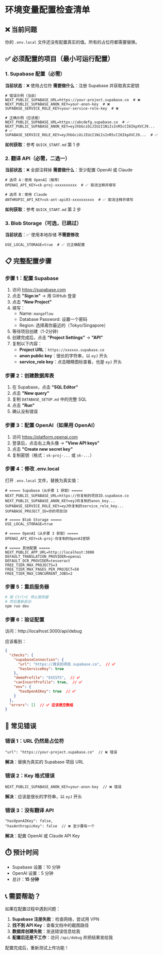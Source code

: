 # 环境变量配置检查清单

## ❌ 当前问题

你的 `.env.local` 文件还没有配置真实的值。所有的占位符都需要替换。

## ✅ 必须配置的项目（最小可运行配置）

### 1. Supabase 配置（必需）

**当前状态**：❌ 使用占位符
**需要做什么**：注册 Supabase 并获取真实密钥

```env
# 错误示例（当前）
NEXT_PUBLIC_SUPABASE_URL=https://your-project.supabase.co  # ❌
NEXT_PUBLIC_SUPABASE_ANON_KEY=your-anon-key  # ❌
SUPABASE_SERVICE_ROLE_KEY=your-service-role-key  # ❌

# 正确示例（应该是）
NEXT_PUBLIC_SUPABASE_URL=https://abcdefg.supabase.co  # ✅
NEXT_PUBLIC_SUPABASE_ANON_KEY=eyJhbGciOiJIUzI1NiIsInR5cCI6IkpXVCJ9...  # ✅
SUPABASE_SERVICE_ROLE_KEY=eyJhbGciOiJIUzI1NiIsInR5cCI6IkpXVCJ9...  # ✅
```

**如何获取**：参考 `QUICK_START.md` 第 1 步

### 2. 翻译 API（必需，二选一）

**当前状态**：❌ 全部注释掉
**需要做什么**：至少配置 OpenAI 或 Claude

```env
# 选项 A：使用 OpenAI（推荐）
OPENAI_API_KEY=sk-proj-xxxxxxxxxx  # ✅ 取消注释并填写

# 选项 B：使用 Claude
ANTHROPIC_API_KEY=sk-ant-api03-xxxxxxxxxx  # ✅ 取消注释并填写
```

**如何获取**：参考 `QUICK_START.md` 第 2 步

### 3. Blob Storage（可选，已跳过）

**当前状态**：✅ 使用本地存储
**不需要修改**

```env
USE_LOCAL_STORAGE=true  # ✅ 已正确配置
```

## 📋 完整配置步骤

### 步骤 1：配置 Supabase

1. 访问 https://supabase.com
2. 点击 **"Sign in"** → 用 GitHub 登录
3. 点击 **"New Project"**
4. 填写：
   - Name: `mangaflow`
   - Database Password: 设置一个密码
   - Region: 选择离你最近的（Tokyo/Singapore）
5. 等待项目创建（1-2分钟）
6. 创建完成后，点击 **"Project Settings"** → **"API"**
7. 复制以下内容：
   - **Project URL**：`https://xxxxxx.supabase.co`
   - **anon public key**：很长的字符串，以 `eyJ` 开头
   - **service_role key**：点击眼睛图标查看，也是 `eyJ` 开头

### 步骤 2：创建数据库表

1. 在 Supabase，点击 **"SQL Editor"**
2. 点击 **"New query"**
3. 复制 `DATABASE_SETUP.md` 中的完整 SQL
4. 点击 **"Run"**
5. 确认没有错误

### 步骤 3：配置 OpenAI（如果用 OpenAI）

1. 访问 https://platform.openai.com
2. 登录后，点击右上角头像 → **"View API keys"**
3. 点击 **"Create new secret key"**
4. 复制密钥（格式：`sk-proj-...` 或 `sk-...`）

### 步骤 4：修改 .env.local

打开 `.env.local` 文件，替换为真实值：

```env
# ===== Supabase（从步骤 1 获取）=====
NEXT_PUBLIC_SUPABASE_URL=https://你复制的项目ID.supabase.co
NEXT_PUBLIC_SUPABASE_ANON_KEY=eyJ你复制的anon_key...
SUPABASE_SERVICE_ROLE_KEY=eyJ你复制的service_role_key...
SUPABASE_PROJECT_ID=你的项目ID

# ===== Blob Storage =====
USE_LOCAL_STORAGE=true

# ===== OpenAI（从步骤 3 获取）=====
OPENAI_API_KEY=sk-proj-你复制的OpenAI密钥

# ===== 其他配置 =====
NEXT_PUBLIC_APP_URL=http://localhost:3000
DEFAULT_TRANSLATION_PROVIDER=openai
DEFAULT_OCR_PROVIDER=tesseract
FREE_TIER_MAX_PROJECTS=3
FREE_TIER_MAX_PAGES_PER_PROJECT=50
FREE_TIER_MAX_CONCURRENT_JOBS=2
```

### 步骤 5：重启服务器

```bash
# 按 Ctrl+C 停止服务器
# 然后重新启动
npm run dev
```

### 步骤 6：验证配置

访问：http://localhost:3000/api/debug

应该看到：
```json
{
  "checks": {
    "supabaseConnection": {
      "url": "https://真实的项目.supabase.co",  // ✅
      "hasServiceKey": true
    },
    "demoProfile": "EXISTS",  // ✅
    "canInsertProfile": true,  // ✅
    "env": {
      "hasOpenAIKey": true  // ✅
    }
  },
  "errors": []  // ✅ 应该是空数组
}
```

## 🚨 常见错误

### 错误 1：URL 仍然是占位符
```
"url": "https://your-project.supabase.co"  // ❌ 错误
```
**解决**：替换为真实的 Supabase 项目 URL

### 错误 2：Key 格式错误
```
NEXT_PUBLIC_SUPABASE_ANON_KEY=your-anon-key  // ❌ 错误
```
**解决**：应该是很长的字符串，以 `eyJ` 开头

### 错误 3：没有翻译 API
```
"hasOpenAIKey": false,
"hasAnthropicKey": false  // ❌ 至少要有一个
```
**解决**：配置 OpenAI 或 Claude API Key

## ⏱️ 预计时间

- Supabase 设置：10 分钟
- OpenAI 设置：5 分钟
- 总计：**15 分钟**

## 📞 需要帮助？

如果在配置过程中遇到问题：

1. **Supabase 注册失败**：检查网络，尝试用 VPN
2. **找不到 API Key**：查看文档中的截图路径
3. **数据库创建失败**：发送错误信息给我
4. **配置后还是不工作**：访问 `/api/debug` 并把结果发给我

配置完成后，重新测试上传功能！

